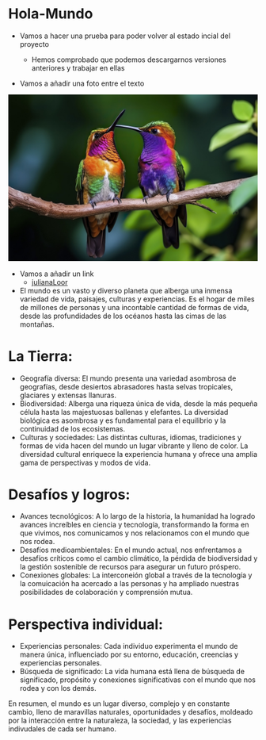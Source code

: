 # Hola-Mundo

- Vamos a hacer una prueba para poder volver al estado incial del proyecto
  - Hemos comprobado que podemos descargarnos versiones anteriores y trabajar en ellas

- Vamos a añadir una foto entre el texto

![Imagen de colibries](Hola_Mundo/colibri.jpg)

- Vamos a añadir un link
  - [julianaLoor](https://github.com/julianaLoor/Hola-Mundo)
- El mundo es un vasto y diverso planeta que alberga una inmensa variedad de vida, paisajes, culturas y experiencias. Es el hogar de miles de millones de personas y una incontable cantidad de formas de vida, desde las profundidades de los océanos hasta las cimas de las montañas.

# La Tierra:

- Geografía diversa: El mundo presenta una variedad asombrosa de geografías, desde desiertos abrasadores hasta selvas tropicales, glaciares y extensas llanuras.
- Biodiversidad: Alberga una riqueza única de vida, desde la más pequeña célula hasta las majestuosas ballenas y elefantes. La diversidad biológica es asombrosa y es fundamental para el equilibrio y la continuidad de los ecosistemas.
- Culturas y sociedades: Las distintas culturas, idiomas, tradiciones y formas de vida hacen del mundo un lugar vibrante y lleno de color. La diversidad cultural enriquece la experiencia humana y ofrece una amplia gama de perspectivas y modos de vida.

# Desafíos y logros:

- Avances tecnológicos: A lo largo de la historia, la humanidad ha logrado avances increíbles en ciencia y tecnología, transformando la forma en que vivimos, nos comunicamos y nos relacionamos con el mundo que nos rodea.
- Desafíos medioambientales: En el mundo actual, nos enfrentamos a desafíos críticos como el cambio climático, la pérdida de biodiversidad y la gestión sostenible de recursos para asegurar un futuro próspero.
- Conexiones globales: La interconeión global a través de la tecnología y la comuicación ha acercado a las personas y ha ampliado nuestras posibilidades de colaboración y comprensión mutua.

# Perspectiva individual:

- Experiencias personales: Cada individuo experimenta el mundo de manera única, influenciado por su entorno, educación, creencias y experiencias personales.
- Búsqueda de significado: La vida humana está llena de búsqueda de significado, propósito y conexiones significativas con el mundo que nos rodea y con los demás.

En resumen, el mundo es un lugar diverso, complejo y en constante cambio, lleno de maravillas naturales, oportunidades y desafíos, moldeado por la interacción entre la naturaleza, la sociedad, y las experiencias indivudales de cada ser humano.
